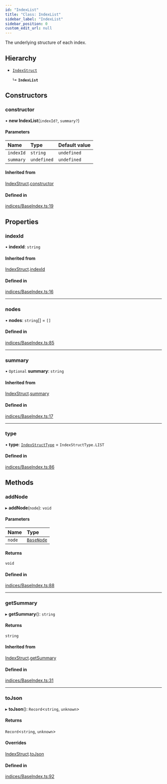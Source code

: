 ```yaml
---
id: "IndexList"
title: "Class: IndexList"
sidebar_label: "IndexList"
sidebar_position: 0
custom_edit_url: null
---
```


The underlying structure of each index.

## Hierarchy

- [`IndexStruct`](IndexStruct.md)

  ↳ **`IndexList`**

## Constructors

### constructor

• **new IndexList**(`indexId?`, `summary?`)

#### Parameters

| Name | Type | Default value |
| :------ | :------ | :------ |
| `indexId` | `string` | `undefined` |
| `summary` | `undefined` | `undefined` |

#### Inherited from

[IndexStruct](IndexStruct.md).[constructor](IndexStruct.md#constructor)

#### Defined in

[indices/BaseIndex.ts:19](https://github.com/run-llama/LlamaIndexTS/blob/main/packages/core/src/indices/BaseIndex.ts#L19)

## Properties

### indexId

• **indexId**: `string`

#### Inherited from

[IndexStruct](IndexStruct.md).[indexId](IndexStruct.md#indexid)

#### Defined in

[indices/BaseIndex.ts:16](https://github.com/run-llama/LlamaIndexTS/blob/main/packages/core/src/indices/BaseIndex.ts#L16)

___

### nodes

• **nodes**: `string`[] = `[]`

#### Defined in

[indices/BaseIndex.ts:85](https://github.com/run-llama/LlamaIndexTS/blob/main/packages/core/src/indices/BaseIndex.ts#L85)

___

### summary

• `Optional` **summary**: `string`

#### Inherited from

[IndexStruct](IndexStruct.md).[summary](IndexStruct.md#summary)

#### Defined in

[indices/BaseIndex.ts:17](https://github.com/run-llama/LlamaIndexTS/blob/main/packages/core/src/indices/BaseIndex.ts#L17)

___

### type

• **type**: [`IndexStructType`](../enums/IndexStructType.md) = `IndexStructType.LIST`

#### Defined in

[indices/BaseIndex.ts:86](https://github.com/run-llama/LlamaIndexTS/blob/main/packages/core/src/indices/BaseIndex.ts#L86)

## Methods

### addNode

▸ **addNode**(`node`): `void`

#### Parameters

| Name | Type |
| :------ | :------ |
| `node` | [`BaseNode`](BaseNode.md) |

#### Returns

`void`

#### Defined in

[indices/BaseIndex.ts:88](https://github.com/run-llama/LlamaIndexTS/blob/main/packages/core/src/indices/BaseIndex.ts#L88)

___

### getSummary

▸ **getSummary**(): `string`

#### Returns

`string`

#### Inherited from

[IndexStruct](IndexStruct.md).[getSummary](IndexStruct.md#getsummary)

#### Defined in

[indices/BaseIndex.ts:31](https://github.com/run-llama/LlamaIndexTS/blob/main/packages/core/src/indices/BaseIndex.ts#L31)

___

### toJson

▸ **toJson**(): `Record`<`string`, `unknown`\>

#### Returns

`Record`<`string`, `unknown`\>

#### Overrides

[IndexStruct](IndexStruct.md).[toJson](IndexStruct.md#tojson)

#### Defined in

[indices/BaseIndex.ts:92](https://github.com/run-llama/LlamaIndexTS/blob/main/packages/core/src/indices/BaseIndex.ts#L92)
